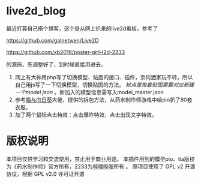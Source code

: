 # live2d_blog

最近打算自己搭个博客，这个是从网上扒来的live2d看板，参考了

https://github.com/galnetwen/Live2D 

https://github.com/xb2016/poster-girl-l2d-2233

的源码，先调整好了，到时候直接用进去。
1. 网上有大神用php写了切换模型、贴图的接口、插件，奈何洒家玩不转，所以自己用js写了一下切换模型，切换贴图的方法。 *缺点是每套贴图需要对应新建一个model.json* 。新加入的模型信息需写入model_master.json
2. 参考[猫与向日葵](https://imjad.cn/archives/lab/add-dynamic-poster-girl-with-live2d-to-your-blog-01)大佬，提供的拆包方法，从药水制作师游戏中给pio扒了80套衣服。
3. 加了两个鼠标点击特效：点击爆炸特效，点击出现文字特效。
# 版权说明
本项目仅供学习和交流使用，禁止用于商业用途。 本插件用到的模型pio、tia版权为《药水制作师》官方所有，2233为[哔哩哔哩](https://www.bilibili.com/)所有 。 原项目使用了 GPL v2 开源协议，根据 GPL v2.0 许可证开源


